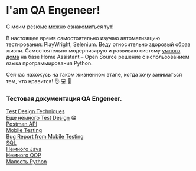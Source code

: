 # I'am QA Engeneer!

С моим резюме можно ознакомиться [тут](https://github.com/AntonB80/QA_Engineer/blob/main/%D0%A0%D0%B5%D0%B7%D1%8E%D0%BC%D0%B5%20%D0%90%D0%BD%D1%82%D0%BE%D0%BD%20%D0%91%D0%BE%D0%B1%D1%80%D0%BE%D0%B2%D1%81%D0%BA%D0%B8%D0%B8%CC%86.pdf)!

В настоящее время самостоятельно изучаю автоматизацию тестирования: PlayWright, Selenium. Веду относительно здоровый образ жизни. Самостоятельно модернизирую и развиваю систему [умного дома](https://github.com/AntonB80/Home-Assistant) на базе Home Assistant – Open Source решение с использованием языка программирования Python. 

Сейчас нахожусь на таком жизненном этапе, когда хочу заниматься тем, что нравится! :ok_hand: :computer: :star2:

<!---
Имоджи для Markdown 
https://github.com/GnuriaN/format-README/blob/master/emoji.md
-->

### Тестовая документация QA Engeneer.

[Test Design Techniques](https://github.com/AntonB80/QA_Engineer/blob/main/Test_Design_Techniques.pdf)<br/>
[Еще немного Test Design](https://github.com/AntonB80/QA_Engineer/blob/main/exercise_05_final.pdf) :grin:<br/>
[Postman API](https://github.com/AntonB80/QA_Engineer/tree/main/exercise_02_API)<br/>
[Mobile Testing][1]<br/>
[Bug Report from Mobile Testing][]<br/>
[SQL](https://github.com/AntonB80/QA_Engineer/tree/main/SQL)<br/>
[Немного Java](https://github.com/AntonB80/QA_Engineer/tree/main/Java%20Start)<br/>
[Немного OOP](https://github.com/AntonB80/QA_Engineer/tree/main/OOP)<br/>
[Малость Python](https://github.com/AntonB80/Home-Assistant)<br/> 

<!--Reference links in article-->
[1]: https://github.com/AntonB80/QA_Engineer/tree/main/exercise_03_mobile_testing
[Bug Report from Mobile Testing]: https://github.com/AntonB80/QA_Engineer/blob/main/exercise_03_mobile_testing/Bug%20Report.pdf
